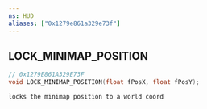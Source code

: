 ```yaml
---
ns: HUD
aliases: ["0x1279e861a329e73f"]
---
```

## LOCK_MINIMAP_POSITION

```c
// 0x1279E861A329E73F
void LOCK_MINIMAP_POSITION(float fPosX, float fPosY);
```

```
locks the minimap position to a world coord
```
